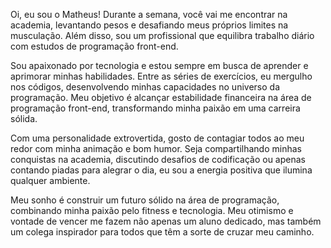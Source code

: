 Oi, eu sou o Matheus! Durante a semana, você vai me encontrar na academia, levantando pesos e desafiando meus próprios limites na musculação. Além disso, sou um profissional que equilibra trabalho diário com estudos de programação front-end.

Sou apaixonado por tecnologia e estou sempre em busca de aprender e aprimorar minhas habilidades. Entre as séries de exercícios, eu mergulho nos códigos, desenvolvendo minhas capacidades no universo da programação. Meu objetivo é alcançar estabilidade financeira na área de programação front-end, transformando minha paixão em uma carreira sólida.

Com uma personalidade extrovertida, gosto de contagiar todos ao meu redor com minha animação e bom humor. Seja compartilhando minhas conquistas na academia, discutindo desafios de codificação ou apenas contando piadas para alegrar o dia, eu sou a energia positiva que ilumina qualquer ambiente.

Meu sonho é construir um futuro sólido na área de programação, combinando minha paixão pelo fitness e tecnologia. Meu otimismo e vontade de vencer me fazem não apenas um aluno dedicado, mas também um colega inspirador para todos que têm a sorte de cruzar meu caminho.
